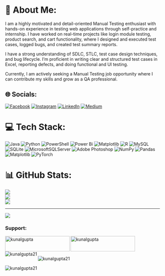 # 💫 About Me:
I am a highly motivated and detail-oriented Manual Testing enthusiast with hands-on experience in testing web applications through self-practice and internship. I have worked on real-time projects like login module testing, product search, and cart functionality, where I designed and executed test cases, logged bugs, and created test summary reports.

I have a strong understanding of SDLC, STLC, test case design techniques, and bug lifecycle. I’m proficient in writing clear and structured test cases in Excel, reporting defects, and doing functional and UI testing.

Currently, I am actively seeking a Manual Testing job opportunity where I can contribute my skills and grow as a QA professional.


## 🌐 Socials:
[![Facebook](https://img.shields.io/badge/Facebook-%231877F2.svg?logo=Facebook&logoColor=white)](https://facebook.com/https://www.facebook.com/profile.php?id=100052468442735&mibextid=ZbWKwL) [![Instagram](https://img.shields.io/badge/Instagram-%23E4405F.svg?logo=Instagram&logoColor=white)](https://instagram.com/https://www.instagram.com/manak_kunal_/profilecard/?igsh=Nmd4amNpOHdpM3k5) [![LinkedIn](https://img.shields.io/badge/LinkedIn-%230077B5.svg?logo=linkedin&logoColor=white)](https://linkedin.com/in/www.linkedin.com/in/kunal-gupta-a44a49303) [![Medium](https://img.shields.io/badge/Medium-12100E?logo=medium&logoColor=white)](https://medium.com/@https://medium.com/@kunalguptaparsa) 

# 💻 Tech Stack:
![Java](https://img.shields.io/badge/java-%23ED8B00.svg?style=for-the-badge&logo=openjdk&logoColor=white) ![Python](https://img.shields.io/badge/python-3670A0?style=for-the-badge&logo=python&logoColor=ffdd54) ![PowerShell](https://img.shields.io/badge/PowerShell-%235391FE.svg?style=for-the-badge&logo=powershell&logoColor=white) ![Power Bi](https://img.shields.io/badge/power_bi-F2C811?style=for-the-badge&logo=powerbi&logoColor=black) ![Matplotlib](https://img.shields.io/badge/Matplotlib-%23ffffff.svg?style=for-the-badge&logo=Matplotlib&logoColor=black) ![R](https://img.shields.io/badge/r-%23276DC3.svg?style=for-the-badge&logo=r&logoColor=white) ![MySQL](https://img.shields.io/badge/mysql-4479A1.svg?style=for-the-badge&logo=mysql&logoColor=white) ![SQLite](https://img.shields.io/badge/sqlite-%2307405e.svg?style=for-the-badge&logo=sqlite&logoColor=white) ![MicrosoftSQLServer](https://img.shields.io/badge/Microsoft%20SQL%20Server-CC2927?style=for-the-badge&logo=microsoft%20sql%20server&logoColor=white) ![Adobe Photoshop](https://img.shields.io/badge/adobe%20photoshop-%2331A8FF.svg?style=for-the-badge&logo=adobe%20photoshop&logoColor=white) ![NumPy](https://img.shields.io/badge/numpy-%23013243.svg?style=for-the-badge&logo=numpy&logoColor=white) ![Pandas](https://img.shields.io/badge/pandas-%23150458.svg?style=for-the-badge&logo=pandas&logoColor=white) ![Matplotlib](https://img.shields.io/badge/Matplotlib-%23ffffff.svg?style=for-the-badge&logo=Matplotlib&logoColor=black) ![PyTorch](https://img.shields.io/badge/PyTorch-%23EE4C2C.svg?style=for-the-badge&logo=PyTorch&logoColor=white)
# 📊 GitHub Stats:
![](https://github-readme-stats.vercel.app/api?username=kunalgupta70&theme=dark&hide_border=false&include_all_commits=false&count_private=false)<br/>
![](https://github-readme-streak-stats.herokuapp.com/?user=kunalgupta70&theme=dark&hide_border=false)<br/>
![](https://github-readme-stats.vercel.app/api/top-langs/?username=kunalgupta70&theme=dark&hide_border=false&include_all_commits=false&count_private=false&layout=compact)

---
[![](https://visitcount.itsvg.in/api?id=kunalgupta70&icon=0&color=0)](https://visitcount.itsvg.in)

<!-- Proudly created with GPRM ( https://gprm.itsvg.in ) -->

<h3 align="left">Support:</h3>
<p><a href="https://www.buymeacoffee.com/kunalgupta"> <img align="left" src="https://cdn.buymeacoffee.com/buttons/v2/default-yellow.png" height="50" width="210" alt="kunalgupta" /></a><a href="https://ko-fi.com/kunalgupta"> <img align="left" src="https://cdn.ko-fi.com/cdn/kofi3.png?v=3" height="50" width="210" alt="kunalgupta" /></a></p><br><br>

<p><img align="left" src="https://github-readme-stats.vercel.app/api/top-langs?username=kunalgupta21&show_icons=true&locale=en&layout=compact" alt="kunalgupta21" /></p>

<p>&nbsp;<img align="center" src="https://github-readme-stats.vercel.app/api?username=kunalgupta21&show_icons=true&locale=en" alt="kunalgupta21" /></p>

<p><img align="center" src="https://github-readme-streak-stats.herokuapp.com/?user=kunalgupta21&" alt="kunalgupta21" /></p>

